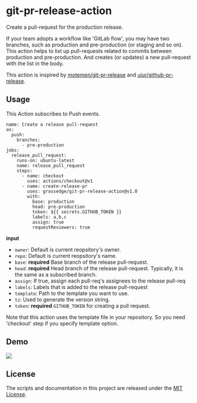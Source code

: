 # git-pr-release-action

Create a pull-request for the production release.

If your team adopts a workflow like 'GitLab flow', you may have two branches, such as production and pre-production (or staging and so on).
This action helps to list up pull-requests related to commits between production and pre-production. And creates (or updates) a new pull-request with the list in the body.

This action is inspired by [motemen/git-pr-release](https://github.com/motemen/git-pr-release) and [uiur/github-pr-release](https://github.com/uiur/github-pr-release).

## Usage

This Action subscribes to Push events.

```workflow
name: Create a release pull-request
on:
  push:
    branches:
      - pre-production
jobs:
  release_pull_request:
    runs-on: ubuntu-latest
    name: release_pull_request
    steps:
      - name: checkout
        uses: actions/checkout@v1
      - name: create-release-pr
        uses: grassedge/git-pr-release-action@v1.0
        with:
          base: production
          head: pre-production
          token: ${{ secrets.GITHUB_TOKEN }}
          labels: a,b,c
          assign: true
          requestReviewers: true
```

**input**

- `owner`: Default is current reopsitory's owner.
- `repo`: Default is current reopsitory's name.
- `base`: **required** Base branch of the release pull-request.
- `head`: **required** Head branch of the release pull-request. Typically, it is the same as a subscribed branch.
- `assign`: If true, assign each pull-req's assignees to the release pull-req
- `labels`: Labels that is added to the release pull-request
- `template`: Path to the template you want to use.
- `tz`: Used to generate the version string.
- `token`: **required** `GITHUB_TOKEN` for creating a pull request.

Note that this action uses the template file in your repository. So you need 'checkout' step if you specify template option.

## Demo

![](./docs/screenshot.png)

## License

The scripts and documentation in this project are released under the [MIT License](LICENSE).
